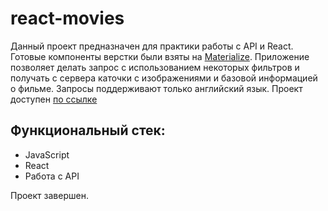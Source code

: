 # react-movies
Данный проект предназначен для практики работы с API и React. Готовые компоненты верстки были взяты на [Materialize](https://materializecss.com/). Приложение позволяет делать запрос с использованием некоторых фильтров и получать с сервера каточки с изображениями и базовой информацией о фильме.
Запросы поддерживают только английский язык. Проект доступен [по ссылке](https://mickkrishtopa.github.io/react-movies/)

## Функциональный стек:
  - JavaScript
  - React
  - Работа с API

Проект завершен.
